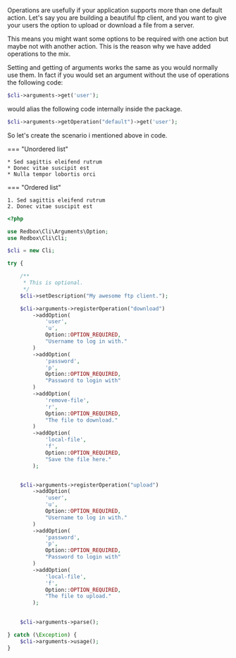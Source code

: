 Operations are usefully if your application supports more than one default action. Let's say you are building 
a beautiful ftp client, and you want to give your users the option to upload or download a file from a server.

This means you might want some options to be required with one action but maybe not with another action. This is the reason
why we have added operations to the mix. 

Setting and getting of arguments works the same as you would normally use them. In fact if you would set an argument without the use of operations the following code:


```php
$cli->arguments->get('user');
```

would alias the following code internally inside the package.

```php
$cli->arguments->getOperation("default")->get('user');
```

So let's create the scenario i mentioned above in code.

=== "Unordered list"

    * Sed sagittis eleifend rutrum
    * Donec vitae suscipit est
    * Nulla tempor lobortis orci

=== "Ordered list"

    1. Sed sagittis eleifend rutrum
    2. Donec vitae suscipit est

```php
<?php

use Redbox\Cli\Arguments\Option;
use Redbox\Cli\Cli;

$cli = new Cli;

try {

    /**
     * This is optional.
     */
    $cli->setDescription("My awesome ftp client.");

    $cli->arguments->registerOperation("download")
        ->addOption(
            'user',
            'u',
            Option::OPTION_REQUIRED,
            "Username to log in with."
        )
        ->addOption(
            'password',
            'p',
            Option::OPTION_REQUIRED,
            "Password to login with"
        )
        ->addOption(
            'remove-file',
            'r',
            Option::OPTION_REQUIRED,
            "The file to download."
        )
        ->addOption(
            'local-file',
            'f',
            Option::OPTION_REQUIRED,
            "Save the file here."
        );


    $cli->arguments->registerOperation("upload")
        ->addOption(
            'user',
            'u',
            Option::OPTION_REQUIRED,
            "Username to log in with."
        )
        ->addOption(
            'password',
            'p',
            Option::OPTION_REQUIRED,
            "Password to login with"
        )
        ->addOption(
            'local-file',
            'f',
            Option::OPTION_REQUIRED,
            "The file to upload."
        );

    
    $cli->arguments->parse();

} catch (\Exception) {
    $cli->arguments->usage();
}

```




